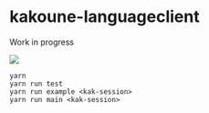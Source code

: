 # kakoune-languageclient

Work in progress

![](https://motherboard-images.vice.com/content-images/contentimage/26327/1444070256569233.gif)

```
yarn
yarn run test
yarn run example <kak-session>
yarn run main <kak-session>
```
